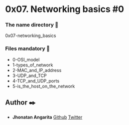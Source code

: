 # 0x07. Networking basics #0

### The name directory :file_folder:

0x07-networking_basics

### Files mandatory :page_facing_up:

* 0-OSI_model
* 1-types_of_network
* 2-MAC_and_IP_address
* 3-UDP_and_TCP
* 4-TCP_and_UDP_ports
* 5-is_the_host_on_the_network

## Author :black_nib:

* **Jhonatan Angarita** [Github](https://github.com/JhonathanAlejandro01)
  	     		[Twitter](https://twitter.com/Alejandro_Angar)